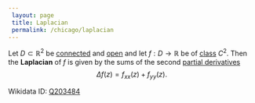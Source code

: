 ```yaml
---
 layout: page
 title: Laplacian
 permalink: /chicago/laplacian
---
```

Let $D\subset\mathbb R^2$ be [connected](https://defsmath.github.io/DefsMath/connected) and [open](https://defsmath.github.io/DefsMath/open) and let $f:D\to \mathbb R$ be of [class](https://defsmath.github.io/DefsMath/class) $C^2$. Then the **Laplacian** of $f$ is given by the sums of the second [partial derivatives](https://defsmath.github.io/DefsMath/partial_derivative) $$\Delta f(z) = f_{xx}(z) + f_{yy}(z).$$

Wikidata ID: [Q203484](https://www.wikidata.org/wiki/Q203484)